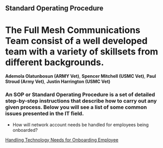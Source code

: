 ## Standard Operating Procedure

# The Full Mesh Communications Team consist of a well developed team with a variety of skillsets from different backgrounds. 

**Ademola Olatunbosun (ARMY Vet)**, **Spencer Mitchell (USMC Vet)**, **Paul Stroud (Army Vet)**, **Justin Harrington (USMC Vet)**

### An SOP or Standard Operating Procedure is a set of detailed step-by-step instructions that describe how to carry out any given process. Below you will see a list of some common issues presented in the IT field.

+ How will network account needs be handled for employees being onboarded?

[Handling Technology Needs for Onboarding Employee](https://github.com/Full-Mesh-Communications/SOPs/blob/main/Handling%20Technology%20for%20Onboarding.md)
